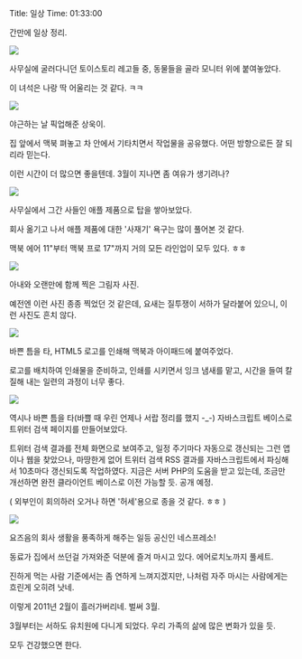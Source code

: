 Title: 일상
Time: 01:33:00

간만에 일상 정리.

  

![](IMG_1438.jpg)

사무실에 굴러다니던 토이스토리 레고들 중, 동물들을 골라 모니터 위에 붙여놓았다.

이 녀석은 나랑 딱 어울리는 것 같다. ㅋㅋ

  

  

  
![](IMG_1447.jpg)

야근하는 날 픽업해준 상욱이.

집 앞에서 맥북 펴놓고 차 안에서 기타치면서 작업물을 공유했다. 어떤 방향으로든 잘 되리라 믿는다.

이런 시간이 더 많으면 좋을텐데. 3월이 지나면 좀 여유가 생기려나?

  

  
![](IMG_1453.jpg)

사무실에서 그간 사들인 애플 제품으로 탑을 쌓아보았다.

회사 옮기고 나서 애플 제품에 대한 '사재기' 욕구는 많이 풀어본 것 같다.

맥북 에어 11"부터 맥북 프로 17"까지 거의 모든 라인업이 모두 있다. ㅎㅎ

  

  

  
![](IMG_1456.jpg)

아내와 오랜만에 함께 찍은 그림자 사진.

예전엔 이런 사진 종종 찍었던 것 같은데, 요새는 질투쟁이 서하가 달라붙어 있으니, 이런 사진도 흔치 않다.

  

  

  

  
![](IMG_1461.jpg)

바쁜 틈을 타, HTML5 로고를 인쇄해 맥북과 아이패드에 붙여주었다.

로고를 배치하여 인쇄물을 준비하고, 인쇄를 시키면서 잉크 냄새를 맡고, 시간을 들여 칼질해 내는 일련의 과정이 너무 좋다.

  

  

  
![](IMG_1467.jpg)

역시나 바쁜 틈을 타(바쁠 때 우린 언제나 서랍 정리를 했지 -_-) 자바스크립트 베이스로 트위터 검색 페이지를 만들어보았다.

트위터 검색 결과를 전체 화면으로 보여주고, 일정 주기마다 자동으로 갱신되는 그런 앱이나 웹을 찾았으나, 마땅한게 없어 트위터 검색 RSS
결과를 자바스크립트에서 파싱해서 10초마다 갱신되도록 작업하였다. 지금은 서버 PHP의 도움을 받고 있는데, 조금만 개선하면 완전 클라이언트
베이스로 이전 가능할 듯. 공개 예정.

( 외부인이 회의하러 오거나 하면 '허세'용으로 종을 것 같다. ㅎㅎ )

  

  

  
![](IMG_1469.jpg)

요즈음의 회사 생활을 풍족하게 해주는 일등 공신인 네스프레소!

동료가 집에서 쓰던걸 가져와준 덕분에 즐겨 마시고 있다. 에어로치노까지 풀세트.

진하게 먹는 사람 기준에서는 좀 연하게 느껴지겠지만, 나처럼 자주 마시는 사람에게는 흐린게 오히려 낫네.

  

  

  

이렇게 2011년 2월이 흘러가버리네. 벌써 3월.

3월부터는 서하도 유치원에 다니게 되었다. 우리 가족의 삶에 많은 변화가 있을 듯.

모두 건강했으면 한다.

  

  

